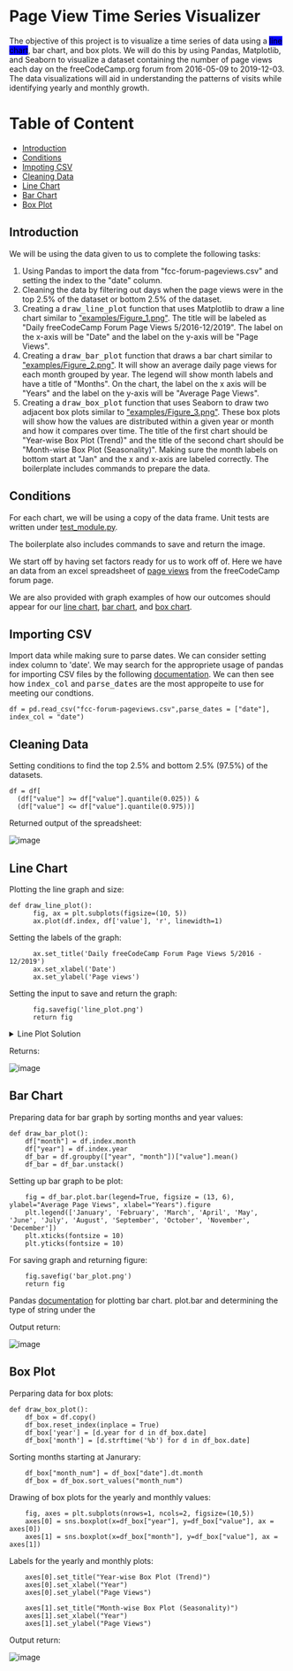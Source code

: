 # Page View Time Series Visualizer

The objective of this project is to visualize a time series of data using a <mark style='background-color:blue'>line chart</mark>, bar chart, and box plots. We will do this by using Pandas, Matplotlib, and Seaborn to visualize a dataset containing the number of page views each day on the freeCodeCamp.org forum from 2016-05-09 to 2019-12-03. The data visualizations will aid in understanding the patterns of visits while identifying yearly and monthly growth.

# Table of Content
* [Introduction](#Intro)
* [Conditions](#Cond)
* [Impoting CSV](#CSV)
* [Cleaning Data](#Clean)
* [Line Chart](#line)
* [Bar Chart](#bar)
* [Box Plot](#box)

## Introduction <a name="Intro"></a>
We will be using the data given to us to complete the following tasks:

1. Using Pandas to import the data from "fcc-forum-pageviews.csv" and setting the index to the "date" column.
2. Cleaning the data by filtering out days when the page views were in the top 2.5% of the dataset or bottom 2.5% of the dataset.
3. Creating a <kbd>draw_line_plot</kbd> function that uses Matplotlib to draw a line chart similar to ["examples/Figure_1.png"](examples/Figure_1.png). The title will be labeled as "Daily freeCodeCamp Forum Page Views 5/2016-12/2019". The label on the x-axis will be "Date" and the label on the y-axis will be "Page Views".
4. Creating a <kbd>draw_bar_plot</kbd> function that draws a bar chart similar to ["examples/Figure_2.png"](). It will show an average daily page views for each month grouped by year. The legend will show month labels and have a title of "Months". On the chart, the label on the x axis will be "Years" and the label on the y-axis will be "Average Page Views".
5. Creating a <kbd>draw_box_plot</kbd> function that uses Seaborn to draw two adjacent box plots similar to ["examples/Figure_3.png"](). These box plots will show how the values are distributed within a given year or month and how it compares over time. The title of the first chart should be "Year-wise Box Plot (Trend)" and the title of the second chart should be "Month-wise Box Plot (Seasonality)". Making sure the month labels on bottom start at "Jan" and the x and x-axis are labeled correctly. The boilerplate includes commands to prepare the data.


## Conditions <a name="Cond"></a>


For each chart, we will be using a copy of the data frame. Unit tests are written under [test_module.py](test_module.py).

The boilerplate also includes commands to save and return the image.

We start off by having set factors ready for us to work off of. Here we have an data from an excel spreadsheet of [page views](forum-page-views.csv) from the freeCodeCamp forum page.

We are also provided with graph examples of how our outcomes should appear for our [line chart](examples/Figure_1.png), [bar chart](examples/Figure_2.png), and [box chart](examples/Figure_3.png).

## Importing CSV <a name="CSV"></a>
Import data while making sure to parse dates. We can consider setting index column to 'date'.
We may search for the appropriete usage of pandas for importing CSV files by the following [documentation](https://pandas.pydata.org/docs/reference/api/pandas.read_csv.html). We can then see how <kbd>index_col</kbd> and <kbd>parse_dates</kbd> are the most appropeite to use for meeting our condtions.

```
df = pd.read_csv("fcc-forum-pageviews.csv",parse_dates = ["date"], index_col = "date")
```
## Cleaning Data <a name= "Clean"></a>

Setting conditions to find the top 2.5% and bottom 2.5% (97.5%) of the datasets.

```
df = df[
  (df["value"] >= df["value"].quantile(0.025)) &
  (df["value"] <= df["value"].quantile(0.975))]
```

Returned output of the spreadsheet: 

![image](Solutions/01FliteredReturn.png)

## Line Chart <a name="line"></a>

Plotting the line graph and size:

```
def draw_line_plot():
      fig, ax = plt.subplots(figsize=(10, 5))
      ax.plot(df.index, df['value'], 'r', linewidth=1)
```
Setting the labels of the graph:
      
```
      ax.set_title('Daily freeCodeCamp Forum Page Views 5/2016 - 12/2019')
      ax.set_xlabel('Date')
      ax.set_ylabel('Page views')
```
Setting the input to save and return the graph:
      
```
      fig.savefig('line_plot.png')
      return fig
```

<details>
  <summary>
      Line Plot Solution
      
 </summary>
  
    def draw_line_plot():
      fig, ax = plt.subplots(figsize=(10, 5))
      ax.plot(df.index, df['value'], 'r', linewidth=1)
      ax.set_title('Daily freeCodeCamp Forum Page Views 5/2016 - 12/2019')
      ax.set_xlabel('Date')
      ax.set_ylabel('Page views')
      fig.savefig('line_plot.png')
      return fig
        
</details>

Returns:

![image](Solutions/line_plot.png)

## Bar Chart <a name="bar"></a>

Preparing data for bar graph by sorting months and year values:
```
def draw_bar_plot():
    df["month"] = df.index.month
    df["year"] = df.index.year
    df_bar = df.groupby(["year", "month"])["value"].mean()
    df_bar = df_bar.unstack()
```
Setting up bar graph to be plot:
```
    fig = df_bar.plot.bar(legend=True, figsize = (13, 6), ylabel="Average Page Views", xlabel="Years").figure
    plt.legend(['January', 'February', 'March', 'April', 'May', 'June', 'July', 'August', 'September', 'October', 'November', 'December'])
    plt.xticks(fontsize = 10)
    plt.yticks(fontsize = 10)
```
For saving graph and returning figure:
```
    fig.savefig('bar_plot.png')
    return fig
```

Pandas [documentation](https://pandas.pydata.org/docs/reference/api/pandas.DataFrame.plot.bar.html) for plotting bar chart.
plot.bar and determining the type of string under the 

Output return:


![image](Solutions/bar_plot.png)

## Box Plot <a name="box"></a>

Perparing data for box plots:

```
def draw_box_plot():
    df_box = df.copy()
    df_box.reset_index(inplace = True)
    df_box['year'] = [d.year for d in df_box.date]
    df_box['month'] = [d.strftime('%b') for d in df_box.date]
```
Sorting months starting at Janurary:
```
    df_box["month_num"] = df_box["date"].dt.month
    df_box = df_box.sort_values("month_num")
```
Drawing of box plots for the yearly and monthly values:
```
    fig, axes = plt.subplots(nrows=1, ncols=2, figsize=(10,5))
    axes[0] = sns.boxplot(x=df_box["year"], y=df_box["value"], ax = axes[0])
    axes[1] = sns.boxplot(x=df_box["month"], y=df_box["value"], ax = axes[1])
```
Labels for the yearly and monthly plots:
```
    axes[0].set_title("Year-wise Box Plot (Trend)")
    axes[0].set_xlabel("Year")
    axes[0].set_ylabel("Page Views")

    axes[1].set_title("Month-wise Box Plot (Seasonality)")
    axes[1].set_xlabel("Year")
    axes[1].set_ylabel("Page Views")
```
Output return:

![image](Solutions/box_plot.png)




